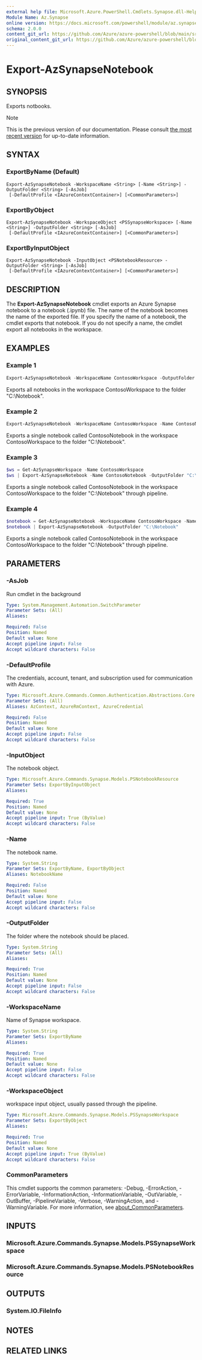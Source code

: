 ```yaml
---
external help file: Microsoft.Azure.PowerShell.Cmdlets.Synapse.dll-Help.xml
Module Name: Az.Synapse
online version: https://docs.microsoft.com/powershell/module/az.synapse/export-azsynapsenotebook
schema: 2.0.0
content_git_url: https://github.com/Azure/azure-powershell/blob/main/src/Synapse/Synapse/help/Export-AzSynapseNotebook.md
original_content_git_url: https://github.com/Azure/azure-powershell/blob/main/src/Synapse/Synapse/help/Export-AzSynapseNotebook.md
---
```


# Export-AzSynapseNotebook

## SYNOPSIS
Exports notbooks.

> [!NOTE]
>This is the previous version of our documentation. Please consult [the most recent version](/powershell/module/az.synapse/export-azsynapsenotebook) for up-to-date information.

## SYNTAX

### ExportByName (Default)
```
Export-AzSynapseNotebook -WorkspaceName <String> [-Name <String>] -OutputFolder <String> [-AsJob]
 [-DefaultProfile <IAzureContextContainer>] [<CommonParameters>]
```

### ExportByObject
```
Export-AzSynapseNotebook -WorkspaceObject <PSSynapseWorkspace> [-Name <String>] -OutputFolder <String> [-AsJob]
 [-DefaultProfile <IAzureContextContainer>] [<CommonParameters>]
```

### ExportByInputObject
```
Export-AzSynapseNotebook -InputObject <PSNotebookResource> -OutputFolder <String> [-AsJob]
 [-DefaultProfile <IAzureContextContainer>] [<CommonParameters>]
```

## DESCRIPTION
The **Export-AzSynapseNotebook** cmdlet exports an Azure Synapse notebook to a notebook (.ipynb) file. 
The name of the notebook becomes the name of the exported file. If you specify the name of a notebook, the cmdlet exports that notebook. If you do not specify a name, the cmdlet export all notebooks in the workspace.

## EXAMPLES

### Example 1
```powershell
Export-AzSynapseNotebook -WorkspaceName ContosoWorkspace -OutputFolder "C:\Notebook"
```

Exports all notebooks in the workspace ContosoWorkspace to the folder "C:\Notebook".

### Example 2
```powershell
Export-AzSynapseNotebook -WorkspaceName ContosoWorkspace -Name ContosoNotebook -OutputFolder "C:\Notebook"
```

Exports a single notebook called ContosoNotebook in the workspace ContosoWorkspace to the folder "C:\Notebook".

### Example 3
```powershell
$ws = Get-AzSynapseWorkspace -Name ContosoWorkspace
$ws | Export-AzSynapseNotebook -Name ContosoNotebook -OutputFolder "C:\Notebook"
```

Exports a single notebook called ContosoNotebook in the workspace ContosoWorkspace to the folder "C:\Notebook" through pipeline.

### Example 4
```powershell
$notebook = Get-AzSynapseNotebook -WorkspaceName ContosoWorkspace -Name ContosoNotebook
$notebook | Export-AzSynapseNotebook -OutputFolder "C:\Notebook"
```

Exports a single notebook called ContosoNotebook in the workspace ContosoWorkspace to the folder "C:\Notebook" through pipeline.

## PARAMETERS

### -AsJob
Run cmdlet in the background

```yaml
Type: System.Management.Automation.SwitchParameter
Parameter Sets: (All)
Aliases:

Required: False
Position: Named
Default value: None
Accept pipeline input: False
Accept wildcard characters: False
```

### -DefaultProfile
The credentials, account, tenant, and subscription used for communication with Azure.

```yaml
Type: Microsoft.Azure.Commands.Common.Authentication.Abstractions.Core.IAzureContextContainer
Parameter Sets: (All)
Aliases: AzContext, AzureRmContext, AzureCredential

Required: False
Position: Named
Default value: None
Accept pipeline input: False
Accept wildcard characters: False
```

### -InputObject
The notebook object.

```yaml
Type: Microsoft.Azure.Commands.Synapse.Models.PSNotebookResource
Parameter Sets: ExportByInputObject
Aliases:

Required: True
Position: Named
Default value: None
Accept pipeline input: True (ByValue)
Accept wildcard characters: False
```

### -Name
The notebook name.

```yaml
Type: System.String
Parameter Sets: ExportByName, ExportByObject
Aliases: NotebookName

Required: False
Position: Named
Default value: None
Accept pipeline input: False
Accept wildcard characters: False
```

### -OutputFolder
The folder where the notebook should be placed.

```yaml
Type: System.String
Parameter Sets: (All)
Aliases:

Required: True
Position: Named
Default value: None
Accept pipeline input: False
Accept wildcard characters: False
```

### -WorkspaceName
Name of Synapse workspace.

```yaml
Type: System.String
Parameter Sets: ExportByName
Aliases:

Required: True
Position: Named
Default value: None
Accept pipeline input: False
Accept wildcard characters: False
```

### -WorkspaceObject
workspace input object, usually passed through the pipeline.

```yaml
Type: Microsoft.Azure.Commands.Synapse.Models.PSSynapseWorkspace
Parameter Sets: ExportByObject
Aliases:

Required: True
Position: Named
Default value: None
Accept pipeline input: True (ByValue)
Accept wildcard characters: False
```

### CommonParameters
This cmdlet supports the common parameters: -Debug, -ErrorAction, -ErrorVariable, -InformationAction, -InformationVariable, -OutVariable, -OutBuffer, -PipelineVariable, -Verbose, -WarningAction, and -WarningVariable. For more information, see [about_CommonParameters](http://go.microsoft.com/fwlink/?LinkID=113216).

## INPUTS

### Microsoft.Azure.Commands.Synapse.Models.PSSynapseWorkspace

### Microsoft.Azure.Commands.Synapse.Models.PSNotebookResource

## OUTPUTS

### System.IO.FileInfo

## NOTES

## RELATED LINKS

